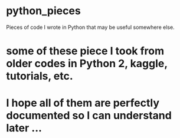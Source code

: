 # python_pieces
Pieces of code I wrote in Python that may be useful somewhere else.

# some of these piece I took from older codes in Python 2, kaggle, tutorials, etc.


# I hope all of them are perfectly documented so I can understand later ... 
